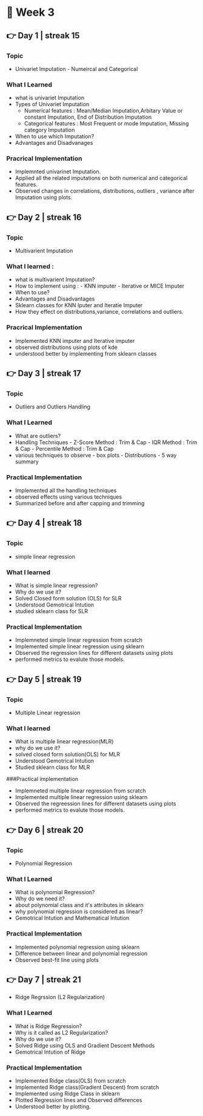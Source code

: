# 🚀 Week 3

## 👉 Day 1 | streak 15

### Topic

- Univariet Imputation - Numeircal and Categorical

### What I Learned 

- what is univariet Imputation
- Types of Univariet Imputation
    - Numerical features  :  Mean/Median Imputation,Arbitary Value or constant Imputation, End of Distribution Imputation
    - Categorical features : Most Frequent or mode Imputation, Missing category Imputation
- When to use which Imputation?
- Advantages and Disadvanages

### Pracrical Implementation

- Implemnted univarinet Imputation.
- Applied all the related imputations on both numerical and categorical features.
- Observed changes in correlations, distributions, outliers , variance after Imputation using plots.


## 👉 Day 2 | streak 16

### Topic

- Multivarient Imputation

### What I learned : 

- what is multivarient Imputation?
- How to implement using :
      - KNN imputer
      - Iterative or MICE Imputer
- When to use?
- Advantages and Disadvantages
- Sklearn classes for KNN Iputer and Iteratie Imputer
- How they effect on distributions,variance, correlations and outliers.

### Pracrical Implementation

- Implemented KNN imputer and Iterative imputer
- observed distributions using plots of kde
- understood better by implementing from sklearn classes


## 👉 Day 3 | streak 17

### Topic

- Outliers and Outliers Handling

### What I Learned

- What are outliers?
- Handling Techniques
       - Z-Score Method : Trim & Cap
       - IQR Method : Trim & Cap
       - Percentile Method : Trim & Cap
- various techniques to observe
       - box plots
       - Distributions
       - 5 way summary

### Practical Implementation

- Implemented all the handling techniques
- observed effects using various techniques
- Summarized before and after capping and trimming


## 👉 Day 4 | streak 18

### Topic 

- simple linear regression

### What I learned

- What is simple linear regression?
- Why do we use it?
- Solved Closed form solution (OLS) for SLR
- Understood Gemotrical Intution
- studied sklearn class for SLR

### Practical Implementation

- Implemneted simple linear regression from scratch
- Implemented simple linear regression using sklearn
- Observed the regression lines for different datasets using plots
- performed metrics to evalute those models.


## 👉 Day 5 | streak 19

### Topic

- Multiple Linear regression

### What I learned

- What is multiple linear regression(MLR)
- why do we use it?
- solved closed form solution(OLS) for MLR
- Understood Gemotrical Intution
- Studied sklearn class for MLR

###Practical implementation

- Implemneted multiple linear regression from scratch
- Implemented multiple linear regression using sklearn
- Observed the regreession lines for different datasets using plots
- performed metrics to evalute those models.


## 👉 Day 6 | streak 20

### Topic 

- Polynomial Regression

### What I Learned

- What is polynomial Regression?
- Why do we need it?
- about polynomial class and it's attributes in sklearn
- why polynomial regression is considered as linear?
- Gemotrical Intution and Mathematical Intution

### Practical Implementation

- Implemented polynomial regression using sklearn
- Difference between linear and polynomial regression
- Observed best-fit line using plots


## 👉 Day 7 | streak 21

- Ridge Regrssion (L2 Regularization)

### What I Learned

- What is Ridge Regression?
- Why is it called as L2 Regularization?
- Why do we use it?
- Solved Ridge using OLS and Gradient Descent Methods
- Gemotrical Intution of Ridge

### Practical Implementation

- Implemented Ridge class(OLS) from scratch 
- Implemented Ridge class(Gradient Descent) from scratch
- Implemented using Ridge Class in sklearn
- Plotted Regression lines and Observed differences
- Understood better by plotting. 
